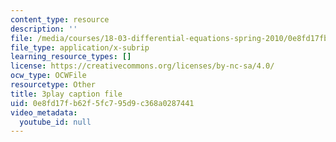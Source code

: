 ```yaml
---
content_type: resource
description: ''
file: /media/courses/18-03-differential-equations-spring-2010/0e8fd17fb62f5fc795d9c368a0287441_tVzaX9u6YAE.vtt
file_type: application/x-subrip
learning_resource_types: []
license: https://creativecommons.org/licenses/by-nc-sa/4.0/
ocw_type: OCWFile
resourcetype: Other
title: 3play caption file
uid: 0e8fd17f-b62f-5fc7-95d9-c368a0287441
video_metadata:
  youtube_id: null
---
```

